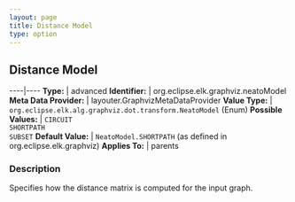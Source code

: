 ```yaml
---
layout: page
title: Distance Model
type: option
---
```

## Distance Model

----|----
**Type:** | advanced
**Identifier:** | org.eclipse.elk.graphviz.neatoModel
**Meta Data Provider:** | layouter.GraphvizMetaDataProvider
**Value Type:** | `org.eclipse.elk.alg.graphviz.dot.transform.NeatoModel` (Enum)
**Possible Values:** | `CIRCUIT`<br>`SHORTPATH`<br>`SUBSET`
**Default Value:** | `NeatoModel.SHORTPATH` (as defined in org.eclipse.elk.graphviz)
**Applies To:** | parents

### Description

Specifies how the distance matrix is computed for the input graph.
